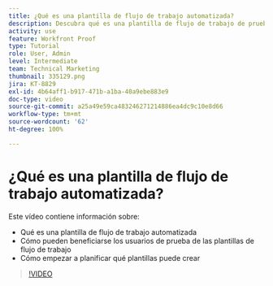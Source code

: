 ```yaml
---
title: ¿Qué es una plantilla de flujo de trabajo automatizada?
description: Descubra qué es una plantilla de flujo de trabajo de prueba automatizada y cómo los usuarios de prueba pueden beneficiarse de las plantillas. Comience a planificar qué plantillas puede crear.
activity: use
feature: Workfront Proof
type: Tutorial
role: User, Admin
level: Intermediate
team: Technical Marketing
thumbnail: 335129.png
jira: KT-8829
exl-id: 4b64aff1-b917-471b-a1ba-40a9ebe883e9
doc-type: video
source-git-commit: a25a49e59ca483246271214886ea4dc9c10e8d66
workflow-type: tm+mt
source-wordcount: '62'
ht-degree: 100%

---
```


# ¿Qué es una plantilla de flujo de trabajo automatizada?

Este vídeo contiene información sobre:

* Qué es una plantilla de flujo de trabajo automatizada
* Cómo pueden beneficiarse los usuarios de prueba de las plantillas de flujo de trabajo
* Cómo empezar a planificar qué plantillas puede crear

>[!VIDEO](https://video.tv.adobe.com/v/335129/?quality=12&learn=on)

<!---
Learn More Icon
Automated workflow overview
Create and manage Automated Workflow templates
Configure a proof
--->
